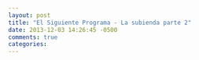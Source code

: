 ```yaml
---
layout: post
title: "El Siguiente Programa - La subienda parte 2"
date: 2013-12-03 14:26:45 -0500
comments: true
categories: 
---
```

